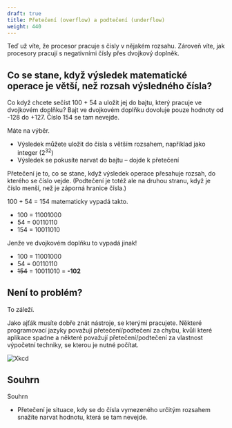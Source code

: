 ```yaml
---
draft: true
title: Přetečení (overflow) a podtečení (underflow)
weight: 440
---
```


Teď už víte, že procesor pracuje s čísly v nějakém rozsahu. Zároveň víte, jak procesory pracují s negativními čísly přes dvojkový doplněk.

## Co se stane, když výsledek matematické operace je větší, než rozsah výsledného čísla?

Co když chcete sečíst 100 + 54 a uložit jej do bajtu, který pracuje ve dvojkovém doplňku? Bajt ve dvojkovém doplňku dovoluje pouze hodnoty od -128 do +127. Číslo 154 se tam nevejde.

Máte na výběr.

- Výsledek můžete uložit do čísla s větším rozsahem, například jako integer (2<sup>32</sup>)
- Výsledek se pokusíte narvat do bajtu – dojde k přetečení

Přetečení je to, co se stane, když výsledek operace přesahuje rozsah, do kterého se číslo vejde. (Podtečení je totéž ale na druhou stranu, když je číslo menší, než je záporná hranice čísla.)

100 + 54 = 154 matematicky vypadá takto.

- 100 = 11001000
- 54 = 00110110
- 154 = 10011010

Jenže ve dvojkovém doplňku to vypadá jinak!

- 100 = 11001000
- 54 = 00110110
- <s>154</s> = 10011010 = **-102**

## Není to problém?

To záleží.

Jako ajťák musíte dobře znát nástroje, se kterými pracujete. Některé programovací jazyky považují přetečení/podtečení za chybu, kvůli které aplikace spadne a některé považují přetečení/podtečení za vlastnost výpočetní techniky, se kterou je nutné počítat.

![Xkcd](https://imgs.xkcd.com/comics/cant_sleep.png)

## Souhrn

Souhrn

- Přetečení je situace, kdy se do čísla vymezeného určitým rozsahem snažíte narvat hodnotu, která se tam nevejde.


